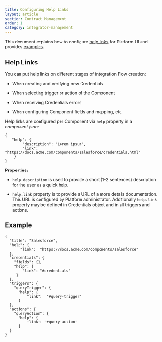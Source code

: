 ```yaml
---
title: Configuring Help Links
layout: article
section: Contract Management
order: 1
category: integrator-management
---
```


This document explains how to configure [help links](#help-links) for Platform UI and provides [examples](#examples).

## Help Links
You can put help links on different stages of integration Flow creation:

- When creating and verifying new Credentials

- When selecting trigger or action of the Component

- When receiving Credentials errors

- When configuring Component fields and mapping, etc.

Help links are configured per Component via `help` property in a *component.json*:
```
{
   "help": {
        "description": "Lorem ipsum",
        "link": "https://docs.acme.com/components/salesforce/credentials.html"
    }
}
```

**Properties:**

- `help.description` is used to provide a short (1-2 sentences) description for the user as a quick help.

- `help.link` property is to provide a URL of a more details documentation. This URL is configured by Platform administrator. Additionally `help.link` property may be defined in Credentials object and in all triggers and actions.

## Example

```
{
  "title": "Salesforce",
  "help": {
       "link":  "https://docs.acme.com/components/salesforce"
  },
  "credentials": {
    "fields": {},
    "help": {
        "link": "#credentials"
     }
  },
  "triggers": {
    "queryTrigger": {
      "help": {
          "link":  "#query-trigger"
      }
  },
  "actions": {
    "queryAction": {
      "help": {
          "link": "#query-action"
      }
  }
}
```
